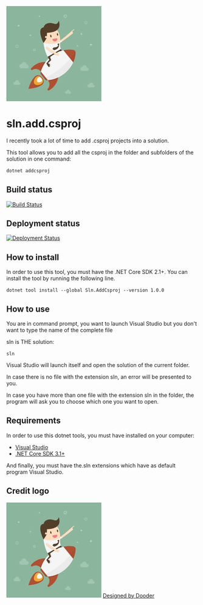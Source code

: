 ![Designed by Dooder](/icon.jpg)

# sln.add.csproj

I recently took a lot of time to add .csproj projects into a solution. 

This tool allows you to add all the csproj in the folder and subfolders of the solution in one command:

```bash
dotnet addcsproj
```

## Build status 
[![Build Status](https://dev.azure.com/aclerbois/aclerbois.sln.launcher/_apis/build/status/AClerbois.sln.add.csproj?branchName=master)](https://dev.azure.com/aclerbois/aclerbois.sln.launcher/_build/latest?definitionId=18&branchName=master)

## Deployment status
[![Deployment Status](https://vsrm.dev.azure.com/aclerbois/_apis/public/Release/badge/a08f2184-e493-41ce-af0f-7ffbc4a8ed53/2/2)](https://aclerbois.visualstudio.com/aclerbois.sln.launcher/_release?definitionId=2)

## How to install
In order to use this tool, you must have the .NET Core SDK 2.1+.
You can install the tool by running the following line.

```shell
dotnet tool install --global Sln.AddCsproj --version 1.0.0
```

## How to use
You are in command prompt, you want to launch Visual Studio but you don't want to type the name of the complete file

sln is THE solution:
```shell
sln
```

Visual Studio will launch itself and open the solution of the current folder.

In case there is no file with the extension sln, an error will be presented to you.

In case you have more than one file with the extension sln in the folder, the program will ask you to choose which one you want to open.

## Requirements

In order to use this dotnet tools, you must have installed on your computer: 
- [Visual Studio](https://visualstudio.microsoft.com/fr/)
- [.NET Core SDK 3.1+](https://www.microsoft.com/net/download)

And finally, you must have the.sln extensions which have as default program Visual Studio. 

## Credit logo
![Designed by Dooder](/icon.jpg)
[Designed by Dooder](https://www.freepik.com/free-vector/businessman-over-a-rocket_1076127.htm)
